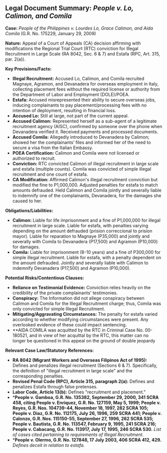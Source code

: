 ## Legal Document Summary: *People v. Lo, Calimon, and Comila*

**Case:** *People of the Philippines v. Lourdes Lo, Grace Calimon, and Aida Comila* (G.R. No. 175229, January 29, 2009)

**Nature:** Appeal of a Court of Appeals (CA) decision affirming with modifications the Regional Trial Court (RTC) conviction for Illegal Recruitment in Large Scale (RA 8042, Sec. 6 & 7) and Estafa (RPC, Art. 315, par. 2(a)).

**Key Provisions/Facts:**

*   **Illegal Recruitment:** Accused Lo, Calimon, and Comila recruited Magnaye, Agramon, and Devanadera for overseas employment in Italy, collecting placement fees without the required license or authority from the Department of Labor and Employment (DOLE)/POEA.
*   **Estafa:**  Accused misrepresented their ability to secure overseas jobs, inducing complainants to pay placement/processing fees with no intention of deployment, resulting in financial loss.
*   **Accused Lo:** Still at large, not part of the current appeal.
*   **Accused Calimon:** Represented herself as a sub-agent of a legitimate recruitment agency (AISC), confirmed by someone over the phone when Devanadera verified it. Received payments and processed documents.
*   **Accused Comila:** Allegedly introduced to Devanadera by Calimon; showed her the complainants’ files and informed her of the need to secure a visa from the Italian Embassy.
*   **POEA Certification:**  Calimon and Comila were not licensed or authorized to recruit.
*   **Conviction:** RTC convicted Calimon of illegal recruitment in large scale and estafa (multiple counts). Comila was convicted of simple illegal recruitment and one count of estafa.
*   **CA Modification:** Affirmed Calimon's illegal recruitment conviction but modified the fine to P1,000,000. Adjusted penalties for estafa to match amounts defrauded. Held Calimon and Comila jointly and severally liable to indemnify one of the complainants, Devanadera, for the damages she caused to her.

**Obligations/Liabilities:**

*   **Calimon:** Liable for life imprisonment and a fine of P1,000,000 for illegal recruitment in large scale. Liable for estafa, with penalties varying depending on the amount defrauded (prision correccional to prision mayor). Liable for reparation to Magnaye (P35,000) and jointly and severally with Comila to Devanadera (P17,500) and Agramon (P10,000) for damages.
*   **Comila:** Liable for imprisonment (8-10 years) and a fine of P300,000 for simple illegal recruitment. Liable for estafa, with a penalty dependent on the amount defrauded.  Jointly and severally liable with Calimon to indemnify Devanadera (P17,500) and Agramon (P10,000).

**Potential Risks/Contentious Clauses:**

*   **Reliance on Testimonial Evidence:** Conviction relies heavily on the credibility of the private complainants' testimonies.
*   **Conspiracy:** The Information did not allege conspiracy between Calimon and Comila for the Illegal Recruitment charge; thus, Comila was only convicted for simple Illegal Recruitment.
*   **Mitigating/Aggravating Circumstances:**  The penalty for estafa varied according to whether modifying circumstances were present. Any overlooked evidence of these could impact sentencing.
*  **AIDA COMILA was acquitted by the RTC in Criminal Case No. 00-180521, and in view of her acquittal by the RTC, this matter can no longer be questioned in this appeal on the ground of double jeopardy

**Relevant Case Law/Statutory References:**

*   **RA 8042 (Migrant Workers and Overseas Filipinos Act of 1995):** Defines and penalizes illegal recruitment (Sections 6 & 7).  Specifically, the definition of "illegal recruitment in large scale" and the corresponding penalties.
*   **Revised Penal Code (RPC), Article 315, paragraph 2(a):** Defines and penalizes Estafa through false pretenses.
*   **Labor Code, Article 13(b):** Defines "recruitment and placement."
*   ***People v. Gamboa, G.R. No. 135382, September 29, 2000, 341 SCRA 458, citing People v. Enriquez, G.R. No. 127159, May 5, 1999; People v. Reyes, G.R. Nos. 104739-44, November 18, 1997, 282 SCRA 105; People v. Diaz, G.R. No. 112175, July 26, 1996, 259 SCRA 441; People v. Calonzo, G.R. Nos. 115150-55, September 27, 1996, 262 SCRA 535; People v. Bautista, G.R. No. 113547, February 9, 1995, 241 SCRA 216; People v. Cabacang, G.R. No. 113917, July 17, 1995, 246 SCRA 530.** *List of cases cited pertaining to requirements of Illegal Recruitment.*
*   ***People v. Olermo, G.R. No. 127848, 17 July 2003, 406 SCRA 412, 429.** *Defines deceit in relation to estafa.*
